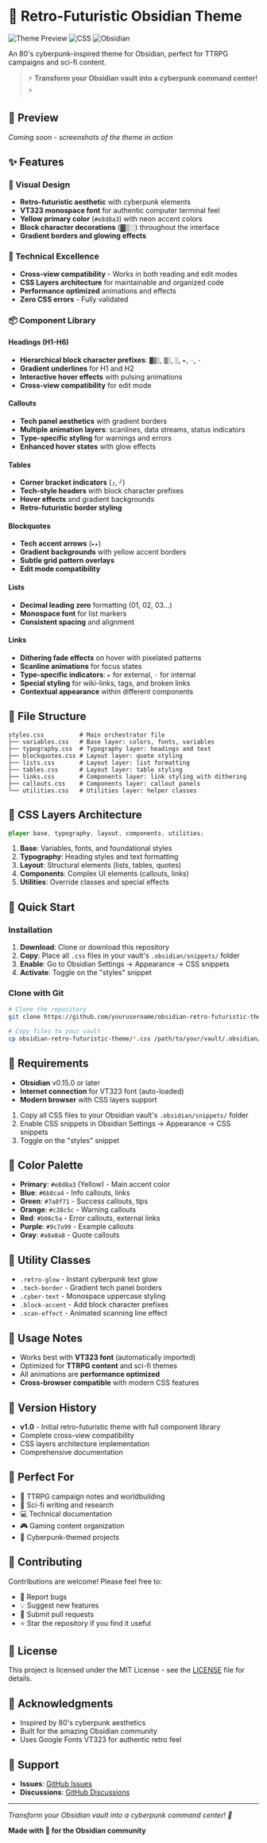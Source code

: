 # 🚀 Retro-Futuristic Obsidian Theme

![Theme Preview](https://img.shields.io/badge/Theme-Retro--Futuristic-yellow?style=for-the-badge)
![CSS](https://img.shields.io/badge/CSS-Layers-blue?style=for-the-badge)
![Obsidian](https://img.shields.io/badge/Obsidian-Compatible-purple?style=for-the-badge)

An 80's cyberpunk-inspired theme for Obsidian, perfect for TTRPG campaigns and sci-fi content.

> ⚡ **Transform your Obsidian vault into a cyberpunk command center!** ⚡

## 📸 Preview

_Coming soon - screenshots of the theme in action_

## ✨ Features

### 🎨 Visual Design

- **Retro-futuristic aesthetic** with cyberpunk elements
- **VT323 monospace font** for authentic computer terminal feel
- **Yellow primary color** (`#e8d8a3`) with neon accent colors
- **Block character decorations** (▓▒░) throughout the interface
- **Gradient borders and glowing effects**

### 🔧 Technical Excellence

- **Cross-view compatibility** - Works in both reading and edit modes
- **CSS Layers architecture** for maintainable and organized code
- **Performance optimized** animations and effects
- **Zero CSS errors** - Fully validated

### 📦 Component Library

#### Headings (H1-H6)

- **Hierarchical block character prefixes**: `▓▒░`, `▒░`, `░`, `▸`, `◦`, `·`
- **Gradient underlines** for H1 and H2
- **Interactive hover effects** with pulsing animations
- **Cross-view compatibility** for edit mode

#### Callouts

- **Tech panel aesthetics** with gradient borders
- **Multiple animation layers**: scanlines, data streams, status indicators
- **Type-specific styling** for warnings and errors
- **Enhanced hover states** with glow effects

#### Tables

- **Corner bracket indicators** (`┌`, `┘`)
- **Tech-style headers** with block character prefixes
- **Hover effects** and gradient backgrounds
- **Retro-futuristic border styling**

#### Blockquotes

- **Tech accent arrows** (`▸▸`)
- **Gradient backgrounds** with yellow accent borders
- **Subtle grid pattern overlays**
- **Edit mode compatibility**

#### Lists

- **Decimal leading zero** formatting (01, 02, 03...)
- **Monospace font** for list markers
- **Consistent spacing** and alignment

#### Links

- **Dithering fade effects** on hover with pixelated patterns
- **Scanline animations** for focus states
- **Type-specific indicators**: `▸` for external, `◦` for internal
- **Special styling** for wiki-links, tags, and broken links
- **Contextual appearance** within different components

## 📁 File Structure

```
styles.css          # Main orchestrator file
├── variables.css   # Base layer: colors, fonts, variables
├── typography.css  # Typography layer: headings and text
├── blockquotes.css # Layout layer: quote styling
├── lists.css       # Layout layer: list formatting
├── tables.css      # Layout layer: table styling
├── links.css       # Components layer: link styling with dithering
├── callouts.css    # Components layer: callout panels
└── utilities.css   # Utilities layer: helper classes
```

## 🎯 CSS Layers Architecture

```css
@layer base, typography, layout, components, utilities;
```

1. **Base**: Variables, fonts, and foundational styles
2. **Typography**: Heading styles and text formatting
3. **Layout**: Structural elements (lists, tables, quotes)
4. **Components**: Complex UI elements (callouts, links)
5. **Utilities**: Override classes and special effects

## 🚀 Quick Start

### Installation

1. **Download**: Clone or download this repository
2. **Copy**: Place all `.css` files in your vault's `.obsidian/snippets/` folder
3. **Enable**: Go to Obsidian Settings → Appearance → CSS snippets
4. **Activate**: Toggle on the "styles" snippet

### Clone with Git

```bash
# Clone the repository
git clone https://github.com/yourusername/obsidian-retro-futuristic-theme.git

# Copy files to your vault
cp obsidian-retro-futuristic-theme/*.css /path/to/your/vault/.obsidian/snippets/
```

## 🔧 Requirements

- **Obsidian** v0.15.0 or later
- **Internet connection** for VT323 font (auto-loaded)
- **Modern browser** with CSS layers support

1. Copy all CSS files to your Obsidian vault's `.obsidian/snippets/` folder
2. Enable CSS snippets in Obsidian Settings → Appearance → CSS snippets
3. Toggle on the "styles" snippet

## 🎨 Color Palette

- **Primary**: `#e8d8a3` (Yellow) - Main accent color
- **Blue**: `#6b8ca4` - Info callouts, links
- **Green**: `#7a8f71` - Success callouts, tips
- **Orange**: `#c28c5c` - Warning callouts
- **Red**: `#b06c5a` - Error callouts, external links
- **Purple**: `#9c7a99` - Example callouts
- **Gray**: `#a8a8a8` - Quote callouts

## 🔧 Utility Classes

- `.retro-glow` - Instant cyberpunk text glow
- `.tech-border` - Gradient tech panel borders
- `.cyber-text` - Monospace uppercase styling
- `.block-accent` - Add block character prefixes
- `.scan-effect` - Animated scanning line effect

## 📝 Usage Notes

- Works best with **VT323 font** (automatically imported)
- Optimized for **TTRPG content** and sci-fi themes
- All animations are **performance optimized**
- **Cross-browser compatible** with modern CSS features

## 🔄 Version History

- **v1.0** - Initial retro-futuristic theme with full component library
- Complete cross-view compatibility
- CSS layers architecture implementation
- Comprehensive documentation

## 🎯 Perfect For

- 📖 TTRPG campaign notes and worldbuilding
- 🚀 Sci-fi writing and research
- 💻 Technical documentation
- 🎮 Gaming content organization
- 🌌 Cyberpunk-themed projects

## 🤝 Contributing

Contributions are welcome! Please feel free to:

- 🐛 Report bugs
- 💡 Suggest new features
- 🔧 Submit pull requests
- ⭐ Star the repository if you find it useful

## 📄 License

This project is licensed under the MIT License - see the [LICENSE](LICENSE) file for details.

## 🙏 Acknowledgments

- Inspired by 80's cyberpunk aesthetics
- Built for the amazing Obsidian community
- Uses Google Fonts VT323 for authentic retro feel

## 📧 Support

- **Issues**: [GitHub Issues](https://github.com/yourusername/obsidian-retro-futuristic-theme/issues)
- **Discussions**: [GitHub Discussions](https://github.com/yourusername/obsidian-retro-futuristic-theme/discussions)

---

_Transform your Obsidian vault into a cyberpunk command center! 🎯_

**Made with 💚 for the Obsidian community**

